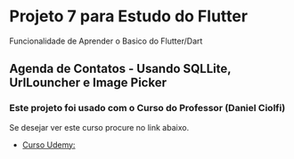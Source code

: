 # Projeto 7 para Estudo do Flutter

Funcionalidade de Aprender o Basico do Flutter/Dart

## Agenda de Contatos - Usando SQLLite, UrlLouncher e Image Picker 

### Este projeto foi usado com o Curso do Professor (Daniel Ciolfi)

Se desejar ver este curso procure no link abaixo.

- [Curso Udemy: ](https://www.udemy.com/course/curso-completo-flutter-app-android-ios/)
